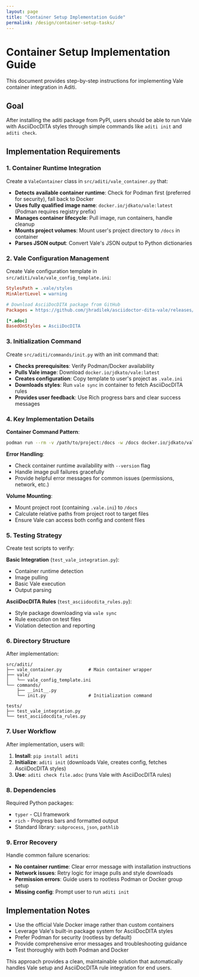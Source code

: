 ```yaml
---
layout: page
title: "Container Setup Implementation Guide"
permalink: /design/container-setup-tasks/
---
```


# Container Setup Implementation Guide

This document provides step-by-step instructions for implementing Vale container integration in Aditi.

## Goal

After installing the aditi package from PyPI, users should be able to run Vale with AsciiDocDITA styles through simple commands like `aditi init` and `aditi check`.

## Implementation Requirements

### 1. Container Runtime Integration

Create a `ValeContainer` class in `src/aditi/vale_container.py` that:

- **Detects available container runtime**: Check for Podman first (preferred for security), fall back to Docker
- **Uses fully qualified image name**: `docker.io/jdkato/vale:latest` (Podman requires registry prefix)
- **Manages container lifecycle**: Pull image, run containers, handle cleanup
- **Mounts project volumes**: Mount user's project directory to `/docs` in container
- **Parses JSON output**: Convert Vale's JSON output to Python dictionaries

### 2. Vale Configuration Management

Create Vale configuration template in `src/aditi/vale/vale_config_template.ini`:

```ini
StylesPath = .vale/styles
MinAlertLevel = warning

# Download AsciiDocDITA package from GitHub
Packages = https://github.com/jhradilek/asciidoctor-dita-vale/releases/latest/download/AsciiDocDITA.zip

[*.adoc]
BasedOnStyles = AsciiDocDITA
```

### 3. Initialization Command

Create `src/aditi/commands/init.py` with an init command that:

- **Checks prerequisites**: Verify Podman/Docker availability
- **Pulls Vale image**: Download `docker.io/jdkato/vale:latest`
- **Creates configuration**: Copy template to user's project as `.vale.ini`
- **Downloads styles**: Run `vale sync` in container to fetch AsciiDocDITA rules
- **Provides user feedback**: Use Rich progress bars and clear success messages

### 4. Key Implementation Details

**Container Command Pattern**:
```bash
podman run --rm -v /path/to/project:/docs -w /docs docker.io/jdkato/vale:latest [vale-args]
```

**Error Handling**:
- Check container runtime availability with `--version` flag
- Handle image pull failures gracefully
- Provide helpful error messages for common issues (permissions, network, etc.)

**Volume Mounting**:
- Mount project root (containing `.vale.ini`) to `/docs`
- Calculate relative paths from project root to target files
- Ensure Vale can access both config and content files

### 5. Testing Strategy

Create test scripts to verify:

**Basic Integration** (`test_vale_integration.py`):
- Container runtime detection
- Image pulling
- Basic Vale execution
- Output parsing

**AsciiDocDITA Rules** (`test_asciidocdita_rules.py`):
- Style package downloading via `vale sync`
- Rule execution on test files
- Violation detection and reporting

### 6. Directory Structure

After implementation:
```
src/aditi/
├── vale_container.py          # Main container wrapper
├── vale/
│   └── vale_config_template.ini
└── commands/
    ├── __init__.py
    └── init.py                # Initialization command

tests/
├── test_vale_integration.py
└── test_asciidocdita_rules.py
```

### 7. User Workflow

After implementation, users will:

1. **Install**: `pip install aditi`
2. **Initialize**: `aditi init` (downloads Vale, creates config, fetches AsciiDocDITA styles)
3. **Use**: `aditi check file.adoc` (runs Vale with AsciiDocDITA rules)

### 8. Dependencies

Required Python packages:
- `typer` - CLI framework
- `rich` - Progress bars and formatted output
- Standard library: `subprocess`, `json`, `pathlib`

### 9. Error Recovery

Handle common failure scenarios:
- **No container runtime**: Clear error message with installation instructions
- **Network issues**: Retry logic for image pulls and style downloads
- **Permission errors**: Guide users to rootless Podman or Docker group setup
- **Missing config**: Prompt user to run `aditi init`

## Implementation Notes

- Use the official Vale Docker image rather than custom containers
- Leverage Vale's built-in package system for AsciiDocDITA styles
- Prefer Podman for security (rootless by default)
- Provide comprehensive error messages and troubleshooting guidance
- Test thoroughly with both Podman and Docker

This approach provides a clean, maintainable solution that automatically handles Vale setup and AsciiDocDITA rule integration for end users.